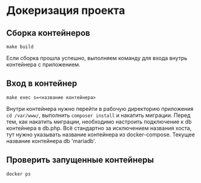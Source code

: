 # Докеризация проекта

## Сборка контейнеров
~~~
make build
~~~
Если сборка прошла успешно, выполняем команду для входа внутрь контейнера с приложением.
## Вход в контейнер
~~~
make exec s=<название контейнера>
~~~
Внутри контейнера нужно перейти в рабочую директорию приложения `cd /var/www/`, выполнить `composer install` и накатить миграции.
Перед тем, как накатить миграции, необходимо настроить подключение к db контейнера в db.php.
Всё стандартно за исключением названия хоста, тут нужно указывать название контейнера из docker-compose.
Текущее название контейнера db 'mariadb'.
## Проверить запущенные контейнеры
~~~
docker ps
~~~
